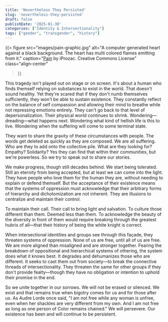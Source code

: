 ```yaml
---
title: 'Nevertheless They Persisted'
slug: 'nevertheless-they-persisted'
draft: false
publishDate: '2025-01-30'
categories: ["Identity & Intersectionality"]
tags: ["gender", "transgender", "history"]
---
```

{{< figure
  src="images/pain-graphic.jpg"
  alt="A computer generated heart against a black background. The heart has multi colored flames emitting from it."
  caption="[Pain](https://www.flickr.com/photos/39265457@N07/3614005398) by iProzac. Creative Commons License"
  class="align-center"
>}}

This tragedy isn't played out on stage or on screen. It's about a human who finds themself relying on substances to exist in the world. That doesn't sound healthy. Yet they're scared that if they don't numb themselves sufficiently, they won't be able to sustain existence. They constantly reflect on the balance of self compassion and allowing their mind to breathe while not repressing emotions entirely. They can't go back to that level of depersonalization. Their physical world continues to shrink. Wondering—dreading—what happens next. Wondering what kind of hellish life is this to live. Wondering when the suffering will come to some terminal state.

They want to share the gravity of these circumstances with people. The words get deleted as quickly as they are composed. We are all suffering. Who are they to add onto the collective pile. What are they looking for? Empathy? Solidarity? Yes they can find that within their communities, but we're powerless. So we try to speak out to share our stories.

We make progress, though still decades behind. We start being tolerated. Still an eternity from being accepted, but at least we can come into the light. They have people who love them for the human they are, without needing to explain or defend themself. But the acceptance of their existence means that the systems of oppression must acknowledge that their arbitrary forms of hierarchy and dichotomization are not inherent. They are illusions to centralize and maintain their control.

To maintain their call. Their call to bring light and salvation. To culture those different than them. Deemed less than them. To acknowledge the beauty of the diversity in front of them would require breaking through the greatest hubris of all—that their history of being the white knight is correct.

When intersectional identities and groups see through this façade, they threaten systems of oppression. None of us are free, until all of us are free. We are more aligned than misaligned and are stronger together. Fearing the breakdown of oppositional and hierarchical systems of othering, the system does what it knows best. It degrades and dehumanizes those who are different. It seeks to cast them out from society—to break the connective threads of intersectionality. They threaten the same for other groups if they don't provide fealty—though they have no obligation or intention to uphold their promise in the end.

So we unite together in our sorrows. We will not be erased or silenced. We exist and that remains true when bigotry comes for us and for those after us. As Audre Lorde once said, "I am not free while any woman is unfree, even when her shackles are very different from my own. And I am not free as long as one person of Color remains chained." We will persevere. Our existence has been and will continue to be persistent.
